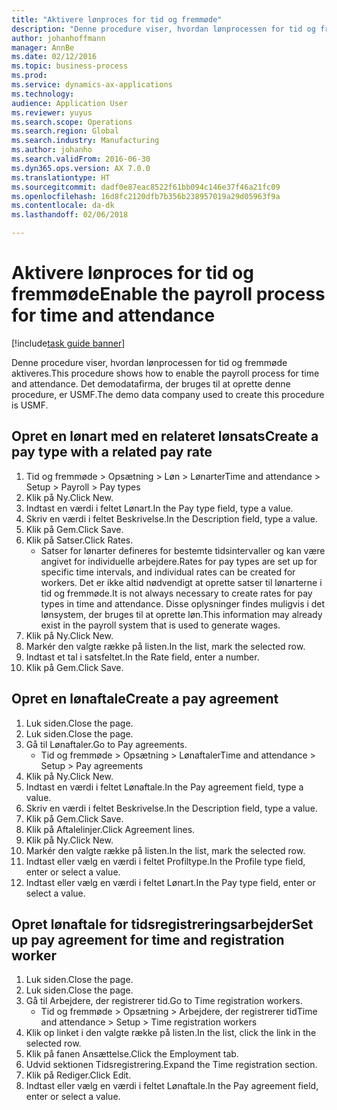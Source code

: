 ```yaml
---
title: "Aktivere lønproces for tid og fremmøde"
description: "Denne procedure viser, hvordan lønprocessen for tid og fremmøde aktiveres."
author: johanhoffmann
manager: AnnBe
ms.date: 02/12/2016
ms.topic: business-process
ms.prod: 
ms.service: dynamics-ax-applications
ms.technology: 
audience: Application User
ms.reviewer: yuyus
ms.search.scope: Operations
ms.search.region: Global
ms.search.industry: Manufacturing
ms.author: johanho
ms.search.validFrom: 2016-06-30
ms.dyn365.ops.version: AX 7.0.0
ms.translationtype: HT
ms.sourcegitcommit: dadf0e87eac8522f61bb094c146e37f46a21fc09
ms.openlocfilehash: 16d8fc2120dfb7b356b238957019a29d05963f9a
ms.contentlocale: da-dk
ms.lasthandoff: 02/06/2018

---
```

# <a name="enable-the-payroll-process-for-time-and-attendance"></a><span data-ttu-id="353f4-103">Aktivere lønproces for tid og fremmøde</span><span class="sxs-lookup"><span data-stu-id="353f4-103">Enable the payroll process for time and attendance</span></span>

[!include[task guide banner](../../includes/task-guide-banner.md)]

<span data-ttu-id="353f4-104">Denne procedure viser, hvordan lønprocessen for tid og fremmøde aktiveres.</span><span class="sxs-lookup"><span data-stu-id="353f4-104">This procedure shows how to enable the payroll process for time and attendance.</span></span> <span data-ttu-id="353f4-105">Det demodatafirma, der bruges til at oprette denne procedure, er USMF.</span><span class="sxs-lookup"><span data-stu-id="353f4-105">The demo data company used to create this procedure is USMF.</span></span>


## <a name="create-a-pay-type-with-a-related-pay-rate"></a><span data-ttu-id="353f4-106">Opret en lønart med en relateret lønsats</span><span class="sxs-lookup"><span data-stu-id="353f4-106">Create a pay type with a related pay rate</span></span>
1. <span data-ttu-id="353f4-107">Tid og fremmøde > Opsætning > Løn > Lønarter</span><span class="sxs-lookup"><span data-stu-id="353f4-107">Time and attendance > Setup > Payroll > Pay types</span></span>
2. <span data-ttu-id="353f4-108">Klik på Ny.</span><span class="sxs-lookup"><span data-stu-id="353f4-108">Click New.</span></span>
3. <span data-ttu-id="353f4-109">Indtast en værdi i feltet Lønart.</span><span class="sxs-lookup"><span data-stu-id="353f4-109">In the Pay type field, type a value.</span></span>
4. <span data-ttu-id="353f4-110">Skriv en værdi i feltet Beskrivelse.</span><span class="sxs-lookup"><span data-stu-id="353f4-110">In the Description field, type a value.</span></span>
5. <span data-ttu-id="353f4-111">Klik på Gem.</span><span class="sxs-lookup"><span data-stu-id="353f4-111">Click Save.</span></span>
6. <span data-ttu-id="353f4-112">Klik på Satser.</span><span class="sxs-lookup"><span data-stu-id="353f4-112">Click Rates.</span></span>
    * <span data-ttu-id="353f4-113">Satser for lønarter defineres for bestemte tidsintervaller og kan være angivet for individuelle arbejdere.</span><span class="sxs-lookup"><span data-stu-id="353f4-113">Rates for pay types are set up for specific time intervals, and individual rates can be created for workers.</span></span> <span data-ttu-id="353f4-114">Det er ikke altid nødvendigt at oprette satser til lønarterne i tid og fremmøde.</span><span class="sxs-lookup"><span data-stu-id="353f4-114">It is not always necessary to create rates for pay types in time and attendance.</span></span> <span data-ttu-id="353f4-115">Disse oplysninger findes muligvis i det lønsystem, der bruges til at oprette løn.</span><span class="sxs-lookup"><span data-stu-id="353f4-115">This information may already exist in the payroll system that is used to generate wages.</span></span>  
7. <span data-ttu-id="353f4-116">Klik på Ny.</span><span class="sxs-lookup"><span data-stu-id="353f4-116">Click New.</span></span>
8. <span data-ttu-id="353f4-117">Markér den valgte række på listen.</span><span class="sxs-lookup"><span data-stu-id="353f4-117">In the list, mark the selected row.</span></span>
9. <span data-ttu-id="353f4-118">Indtast et tal i satsfeltet.</span><span class="sxs-lookup"><span data-stu-id="353f4-118">In the Rate field, enter a number.</span></span>
10. <span data-ttu-id="353f4-119">Klik på Gem.</span><span class="sxs-lookup"><span data-stu-id="353f4-119">Click Save.</span></span>

## <a name="create-a-pay-agreement"></a><span data-ttu-id="353f4-120">Opret en lønaftale</span><span class="sxs-lookup"><span data-stu-id="353f4-120">Create a pay agreement</span></span>
1. <span data-ttu-id="353f4-121">Luk siden.</span><span class="sxs-lookup"><span data-stu-id="353f4-121">Close the page.</span></span>
2. <span data-ttu-id="353f4-122">Luk siden.</span><span class="sxs-lookup"><span data-stu-id="353f4-122">Close the page.</span></span>
3. <span data-ttu-id="353f4-123">Gå til Lønaftaler.</span><span class="sxs-lookup"><span data-stu-id="353f4-123">Go to Pay agreements.</span></span>
    * <span data-ttu-id="353f4-124">Tid og fremmøde > Opsætning > Lønaftaler</span><span class="sxs-lookup"><span data-stu-id="353f4-124">Time and attendance > Setup > Pay agreements</span></span>  
4. <span data-ttu-id="353f4-125">Klik på Ny.</span><span class="sxs-lookup"><span data-stu-id="353f4-125">Click New.</span></span>
5. <span data-ttu-id="353f4-126">Indtast en værdi i feltet Lønaftale.</span><span class="sxs-lookup"><span data-stu-id="353f4-126">In the Pay agreement field, type a value.</span></span>
6. <span data-ttu-id="353f4-127">Skriv en værdi i feltet Beskrivelse.</span><span class="sxs-lookup"><span data-stu-id="353f4-127">In the Description field, type a value.</span></span>
7. <span data-ttu-id="353f4-128">Klik på Gem.</span><span class="sxs-lookup"><span data-stu-id="353f4-128">Click Save.</span></span>
8. <span data-ttu-id="353f4-129">Klik på Aftalelinjer.</span><span class="sxs-lookup"><span data-stu-id="353f4-129">Click Agreement lines.</span></span>
9. <span data-ttu-id="353f4-130">Klik på Ny.</span><span class="sxs-lookup"><span data-stu-id="353f4-130">Click New.</span></span>
10. <span data-ttu-id="353f4-131">Markér den valgte række på listen.</span><span class="sxs-lookup"><span data-stu-id="353f4-131">In the list, mark the selected row.</span></span>
11. <span data-ttu-id="353f4-132">Indtast eller vælg en værdi i feltet Profiltype.</span><span class="sxs-lookup"><span data-stu-id="353f4-132">In the Profile type field, enter or select a value.</span></span>
12. <span data-ttu-id="353f4-133">Indtast eller vælg en værdi i feltet Lønart.</span><span class="sxs-lookup"><span data-stu-id="353f4-133">In the Pay type field, enter or select a value.</span></span>

## <a name="set-up-pay-agreement-for-time-and-registration-worker"></a><span data-ttu-id="353f4-134">Opret lønaftale for tidsregistreringsarbejder</span><span class="sxs-lookup"><span data-stu-id="353f4-134">Set up pay agreement for time and registration worker</span></span>
1. <span data-ttu-id="353f4-135">Luk siden.</span><span class="sxs-lookup"><span data-stu-id="353f4-135">Close the page.</span></span>
2. <span data-ttu-id="353f4-136">Luk siden.</span><span class="sxs-lookup"><span data-stu-id="353f4-136">Close the page.</span></span>
3. <span data-ttu-id="353f4-137">Gå til Arbejdere, der registrerer tid.</span><span class="sxs-lookup"><span data-stu-id="353f4-137">Go to Time registration workers.</span></span>
    * <span data-ttu-id="353f4-138">Tid og fremmøde > Opsætning > Arbejdere, der registrerer tid</span><span class="sxs-lookup"><span data-stu-id="353f4-138">Time and attendance > Setup > Time registration workers</span></span>  
4. <span data-ttu-id="353f4-139">Klik op linket i den valgte række på listen.</span><span class="sxs-lookup"><span data-stu-id="353f4-139">In the list, click the link in the selected row.</span></span>
5. <span data-ttu-id="353f4-140">Klik på fanen Ansættelse.</span><span class="sxs-lookup"><span data-stu-id="353f4-140">Click the Employment tab.</span></span>
6. <span data-ttu-id="353f4-141">Udvid sektionen Tidsregistrering.</span><span class="sxs-lookup"><span data-stu-id="353f4-141">Expand the Time registration section.</span></span>
7. <span data-ttu-id="353f4-142">Klik på Rediger.</span><span class="sxs-lookup"><span data-stu-id="353f4-142">Click Edit.</span></span>
8. <span data-ttu-id="353f4-143">Indtast eller vælg en værdi i feltet Lønaftale.</span><span class="sxs-lookup"><span data-stu-id="353f4-143">In the Pay agreement field, enter or select a value.</span></span>

